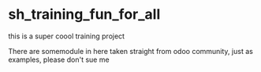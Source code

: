 # sh_training_fun_for_all
this is a super coool training project 

There are somemodule in here taken straight from odoo community, just as examples, please don't sue me


